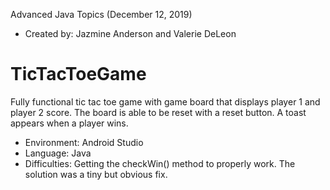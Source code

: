 Advanced Java Topics (December 12, 2019)
 - Created by: Jazmine Anderson and Valerie DeLeon
 
# TicTacToeGame

Fully functional tic tac toe game with game board that displays player 1 and player 2 score. The board is able to be reset with a reset button. A toast appears when a player wins. 

 - Environment: Android Studio
 - Language: Java
 - Difficulties: Getting the checkWin() method to properly work. The solution was a tiny but obvious fix.
